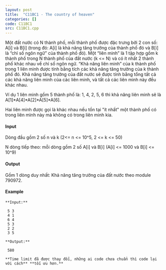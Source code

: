 ```yaml
---
layout: post
title:  "C11BC1 - The country of heaven"
categories: []
code: C11BC1
src: C11BC1.cpp
---
```



Một đất nước có N thành phố, mỗi thành phố được đặc trưng bởi 2 con số: A\[i\] và B\[i\] (trong đó: A\[i\] là khả năng tăng trưởng của thành phố đó và B\[i\] là “chỉ số ngôn ngữ” của thành phố đó). Một “liên minh” là 1 tập hợp gồm k thành phố trong N thành phố của đất nước (k <= N) và có ít nhất 2 thành phố khác nhau về chỉ số ngôn ngữ. “Khả năng liên minh” của k thành phố trong 1 liên minh được tính bằng tích các khả năng tăng trưởng của k thành phố đó. Khả năng tăng trưởng của đất nước sẽ được tính bằng tổng tất cả các khả năng liên minh của các liên minh, và tất cả các liên minh này đều khác nhau.

Ví dụ 1 liên minh gồm 5 thành phố là: 1, 4, 2, 5, 6 thì khả năng liên minh sẽ là A\[1\]\*A\[4\]\*A\[2\]\*A\[5\]\*A\[6\].

Hai liên minh được gọi là khác nhau nếu tồn tại "ít nhất" một thành phố có trong liên mình này mà không có trong liên minh kia.

#### Input

 Dòng đầu gồm 2 số n và k (2<= n <= 10^5, 2 <= k <= 50)

 N dòng tiếp theo: mỗi dòng gồm 2 số A\[i\] và B\[i\] (A\[i\] <= 1000 và B\[i\] <= 10^9)

#### Output

 Gồm 1 dòng duy nhất: Khả năng tăng trưởng của đất nước theo module 790972.

#### Example

```
**Input:** 

 5 3 
 4 1 
 6 4 
 5 3 
 2 2 
 3 5

**Output:** 

 580

**Time limit đã được thay đổi, những ai code chưa chuẩn thì code lại với cách** **tối ưu hơn.**
```

<!--more-->

